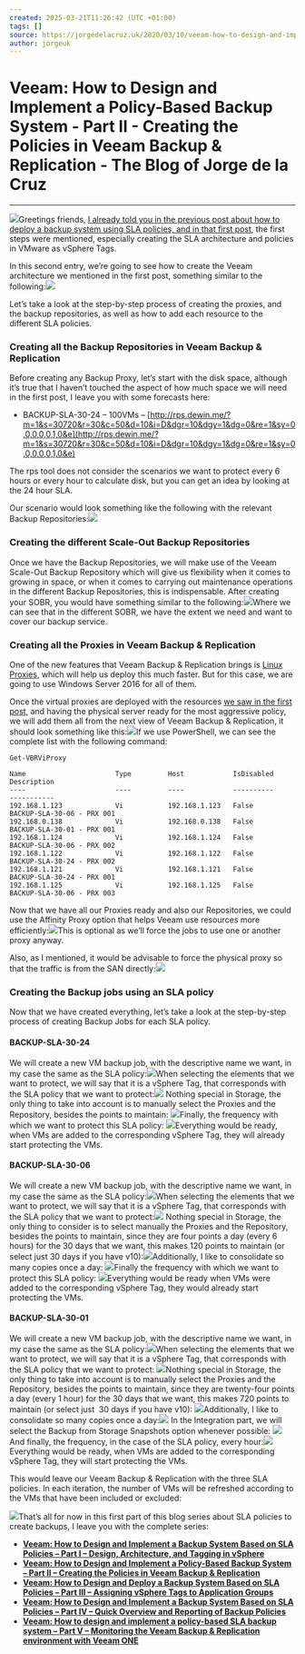 ```yaml
---
created: 2025-03-21T11:26:42 (UTC +01:00)
tags: []
source: https://jorgedelacruz.uk/2020/03/10/veeam-how-to-design-and-implement-a-policy-based-backup-system-part-ii-creating-the-policies-in-veeam-backup-replication/
author: jorgeuk
---
```


# Veeam: How to Design and Implement a Policy-Based Backup System - Part II - Creating the Policies in Veeam Backup & Replication - The Blog of Jorge de la Cruz

---
[![](https://jorgedelacruz.uk/wp-content/uploads/2020/03/veeam-sla-bannerEN2-1024x359.png)](https://jorgedelacruz.uk/wp-content/uploads/2020/03/veeam-sla-bannerEN2.png)Greetings friends, [I already told you in the previous post about how to deploy a backup system using SLA policies, and in that first post](https://jorgedelacruz.uk/2020/03/09/veeam-how-to-design-and-implement-a-backup-system-based-on-sla-policies-part-i-design-architecture-and-tagging-in-vsphere/), the first steps were mentioned, especially creating the SLA architecture and policies in VMware as vSphere Tags.

In this second entry, we’re going to see how to create the Veeam architecture we mentioned in the first post, something similar to the following:[![](https://jorgedelacruz.uk/wp-content/uploads/2020/03/JORGE-SLA-694x292-1.png)](https://jorgedelacruz.uk/wp-content/uploads/2020/03/JORGE-SLA-694x292-1.png)

Let’s take a look at the step-by-step process of creating the proxies, and the backup repositories, as well as how to add each resource to the different SLA policies.

### Creating all the Backup Repositories in Veeam Backup & Replication

Before creating any Backup Proxy, let’s start with the disk space, although it’s true that I haven’t touched the aspect of how much space we will need in the first post, I leave you with some forecasts here:

-   BACKUP-SLA-30-24 – 100VMs – [http://rps.dewin.me/?m=1&s=30720&r=30&c=50&d=10&i=D&dgr=10&dgy=1&dg=0&re=1&sy=0,0,0,0,0,1,0&e](http://rps.dewin.me/?m=1&s=30720&r=30&c=50&d=10&i=D&dgr=10&dgy=1&dg=0&re=1&sy=0,0,0,0,0,1,0&e)

The rps tool does not consider the scenarios we want to protect every 6 hours or every hour to calculate disk, but you can get an idea by looking at the 24 hour SLA.

Our scenario would look something like the following with the relevant Backup Repositories:[![](https://jorgedelacruz.uk/wp-content/uploads/2020/03/veeam-sla-012-1024x357.png)](https://jorgedelacruz.uk/wp-content/uploads/2020/03/veeam-sla-012.png)

### Creating the different Scale-Out Backup Repositories

Once we have the Backup Repositories, we will make use of the Veeam Scale-Out Backup Repository which will give us flexibility when it comes to growing in space, or when it comes to carrying out maintenance operations in the different Backup Repositories, this is indispensable. After creating your SOBR, you would have something similar to the following:[![](https://jorgedelacruz.uk/wp-content/uploads/2020/03/veeam-sla-013-1024x326.png)](https://jorgedelacruz.uk/wp-content/uploads/2020/03/veeam-sla-013.png)Where we can see that in the different SOBR, we have the extent we need and want to cover our backup service.

### Creating all the Proxies in Veeam Backup & Replication

One of the new features that Veeam Backup & Replication brings is [Linux Proxies](https://www.jorgedelacruz.es/2020/03/03/veeam-novedades-en-veeam-backup-replication-v10-linux-proxies/), which will help us deploy this much faster. But for this case, we are going to use Windows Server 2016 for all of them.

Once the virtual proxies are deployed with the resources [we saw in the first post](https://jorgedelacruz.uk/2020/03/09/veeam-how-to-design-and-implement-a-backup-system-based-on-sla-policies-part-i-design-architecture-and-tagging-in-vsphere/), and having the physical server ready for the most aggressive policy, we will add them all from the next view of Veeam Backup & Replication, it should look something like this:[![](https://jorgedelacruz.uk/wp-content/uploads/2020/03/veeam-sla-011-1024x455.png)](https://jorgedelacruz.uk/wp-content/uploads/2020/03/veeam-sla-011.png)If we use PowerShell, we can see the complete list with the following command:

```
Get-VBRViProxy

Name                      Type         Host            IsDisabled      Description
----                      ----         ----            ----------      -----------
192.168.1.123             Vi           192.168.1.123   False           BACKUP-SLA-30-06 - PRX 001
192.168.0.138             Vi           192.168.0.138   False           BACKUP-SLA-30-01 - PRX 001
192.168.1.124             Vi           192.168.1.124   False           BACKUP-SLA-30-06 - PRX 002
192.168.1.122             Vi           192.168.1.122   False           BACKUP-SLA-30-24 - PRX 002
192.168.1.121             Vi           192.168.1.121   False           BACKUP-SLA-30-24 - PRX 001
192.168.1.125             Vi           192.168.1.125   False           BACKUP-SLA-30-06 - PRX 003
```

Now that we have all our Proxies ready and also our Repositories, we could use the Affinity Proxy option that helps Veeam use resources more efficiently:[![](https://jorgedelacruz.uk/wp-content/uploads/2020/03/veeam-sla-014-1024x274.png)](https://jorgedelacruz.uk/wp-content/uploads/2020/03/veeam-sla-014.png)This is optional as we’ll force the jobs to use one or another proxy anyway.

Also, as I mentioned, it would be advisable to force the physical proxy so that the traffic is from the SAN directly:[![](https://jorgedelacruz.uk/wp-content/uploads/2020/03/veeam-sla-030.png)](https://jorgedelacruz.uk/wp-content/uploads/2020/03/veeam-sla-030.png)

### Creating the Backup jobs using an SLA policy

Now that we have created everything, let’s take a look at the step-by-step process of creating Backup Jobs for each SLA policy.

#### BACKUP-SLA-30-24

We will create a new VM backup job, with the descriptive name we want, in my case the same as the SLA policy:[![](https://jorgedelacruz.uk/wp-content/uploads/2020/03/veeam-sla-015.png)](https://jorgedelacruz.uk/wp-content/uploads/2020/03/veeam-sla-015.png)When selecting the elements that we want to protect, we will say that it is a vSphere Tag, that corresponds with the SLA policy that we want to protect:[![](https://jorgedelacruz.uk/wp-content/uploads/2020/03/veeam-sla-016.png)](https://jorgedelacruz.uk/wp-content/uploads/2020/03/veeam-sla-016.png) Nothing special in Storage, the only thing to take into account is to manually select the Proxies and the Repository, besides the points to maintain: [![](https://jorgedelacruz.uk/wp-content/uploads/2020/03/veeam-sla-017.png)](https://jorgedelacruz.uk/wp-content/uploads/2020/03/veeam-sla-017.png)Finally, the frequency with which we want to protect this SLA policy: [![](https://jorgedelacruz.uk/wp-content/uploads/2020/03/veeam-sla-018.png)](https://jorgedelacruz.uk/wp-content/uploads/2020/03/veeam-sla-018.png)Everything would be ready, when VMs are added to the corresponding vSphere Tag, they will already start protecting the VMs.

#### BACKUP-SLA-30-06

We will create a new VM backup job, with the descriptive name we want, in my case the same as the SLA policy:[![](https://jorgedelacruz.uk/wp-content/uploads/2020/03/veeam-sla-019.png)](https://jorgedelacruz.uk/wp-content/uploads/2020/03/veeam-sla-019.png)When selecting the elements that we want to protect, we will say that it is a vSphere Tag, that corresponds with the SLA policy that we want to protect:[![](https://jorgedelacruz.uk/wp-content/uploads/2020/03/veeam-sla-0203.png)](https://jorgedelacruz.uk/wp-content/uploads/2020/03/veeam-sla-0203.png) Nothing special in Storage, the only thing to consider is to select manually the Proxies and the Repository, besides the points to maintain, since they are four points a day (every 6 hours) for the 30 days that we want, this makes 120 points to maintain (or select just 30 days if you have v10):[![](https://jorgedelacruz.uk/wp-content/uploads/2020/03/veeam-sla-021.png)](https://jorgedelacruz.uk/wp-content/uploads/2020/03/veeam-sla-021.png)Additionally, I like to consolidate so many copies once a day: [![](https://jorgedelacruz.uk/wp-content/uploads/2020/03/veeam-sla-026.png)](https://jorgedelacruz.uk/wp-content/uploads/2020/03/veeam-sla-026.png)Finally the frequency with which we want to protect this SLA policy: [![](https://jorgedelacruz.uk/wp-content/uploads/2020/03/veeam-sla-022.png)](https://jorgedelacruz.uk/wp-content/uploads/2020/03/veeam-sla-022.png)Everything would be ready when VMs were added to the corresponding vSphere Tag, they would already start protecting the VMs.

#### BACKUP-SLA-30-01

We will create a new VM backup job, with the descriptive name we want, in my case the same as the SLA policy:[![](https://jorgedelacruz.uk/wp-content/uploads/2020/03/veeam-sla-023.png)](https://jorgedelacruz.uk/wp-content/uploads/2020/03/veeam-sla-023.png)When selecting the elements that we want to protect, we will say that it is a vSphere Tag, that corresponds with the SLA policy that we want to protect: [![](https://jorgedelacruz.uk/wp-content/uploads/2020/03/veeam-sla-024.png)](https://jorgedelacruz.uk/wp-content/uploads/2020/03/veeam-sla-024.png)Nothing special in Storage, the only thing to take into account is to manually select the Proxies and the Repository, besides the points to maintain, since they are twenty-four points a day (every 1 hour) for the 30 days that we want, this makes 720 points to maintain (or select just  30 days if you have v10): [![](https://jorgedelacruz.uk/wp-content/uploads/2020/03/veeam-sla-025.png)](https://jorgedelacruz.uk/wp-content/uploads/2020/03/veeam-sla-025.png)Additionally, I like to consolidate so many copies once a day:[![](https://jorgedelacruz.uk/wp-content/uploads/2020/03/veeam-sla-026.png)](https://jorgedelacruz.uk/wp-content/uploads/2020/03/veeam-sla-026.png) In the Integration part, we will select the Backup from Storage Snapshots option whenever possible: [![](https://jorgedelacruz.uk/wp-content/uploads/2020/03/veeam-sla-027.png)](https://jorgedelacruz.uk/wp-content/uploads/2020/03/veeam-sla-027.png)And finally, the frequency, in the case of the SLA policy, every hour:[![](https://jorgedelacruz.uk/wp-content/uploads/2020/03/veeam-sla-028.png)](https://jorgedelacruz.uk/wp-content/uploads/2020/03/veeam-sla-028.png) Everything would be ready, when VMs are added to the corresponding vSphere Tag, they will start protecting the VMs.

This would leave our Veeam Backup & Replication with the three SLA policies. In each iteration, the number of VMs will be refreshed according to the VMs that have been included or excluded:

[![](https://jorgedelacruz.uk/wp-content/uploads/2020/03/veeam-sla-029-1024x283.png)](https://jorgedelacruz.uk/wp-content/uploads/2020/03/veeam-sla-029.png)That’s all for now in this first part of this blog series about SLA policies to create backups, I leave you with the complete series:

-   **[Veeam: How to Design and Implement a Backup System Based on SLA Policies – Part I – Design, Architecture, and Tagging in vSphere](https://jorgedelacruz.uk/2020/03/09/veeam-how-to-design-and-implement-a-backup-system-based-on-sla-policies-part-i-design-architecture-and-tagging-in-vsphere/)**
-   [**Veeam: How to Design and Implement a Policy-Based Backup System – Part II – Creating the Policies in Veeam Backup & Replication**](https://jorgedelacruz.uk/2020/03/10/veeam-how-to-design-and-implement-a-policy-based-backup-system-part-ii-creating-the-policies-in-veeam-backup-replication/)
-   [**Veeam: How to Design and Deploy a Backup System Based on SLA Policies – Part III – Assigning vSphere Tags to Application Groups**](https://jorgedelacruz.uk/2020/03/11/veeam-how-to-design-and-deploy-a-backup-system-based-on-sla-policies-part-iii-assigning-vsphere-tags-to-application-groups/)
-   [**Veeam: How to Design and Implement a Backup System Based on SLA Policies – Part IV – Quick Overview and Reporting of Backup Policies**](https://jorgedelacruz.uk/2020/03/12/veeam-how-to-design-and-implement-a-backup-system-based-on-sla-policies-part-iv-quick-overview-and-reporting-of-backup-policies/)
-   [**Veeam: How to design and implement a policy-based SLA backup system – Part V – Monitoring the Veeam Backup & Replication environment with Veeam ONE**](https://jorgedelacruz.uk/2020/03/13/veeam-how-to-design-and-implement-a-policy-based-sla-backup-system-part-v-monitoring-the-veeam-backup-replication-environment-with-veeam-one/)
